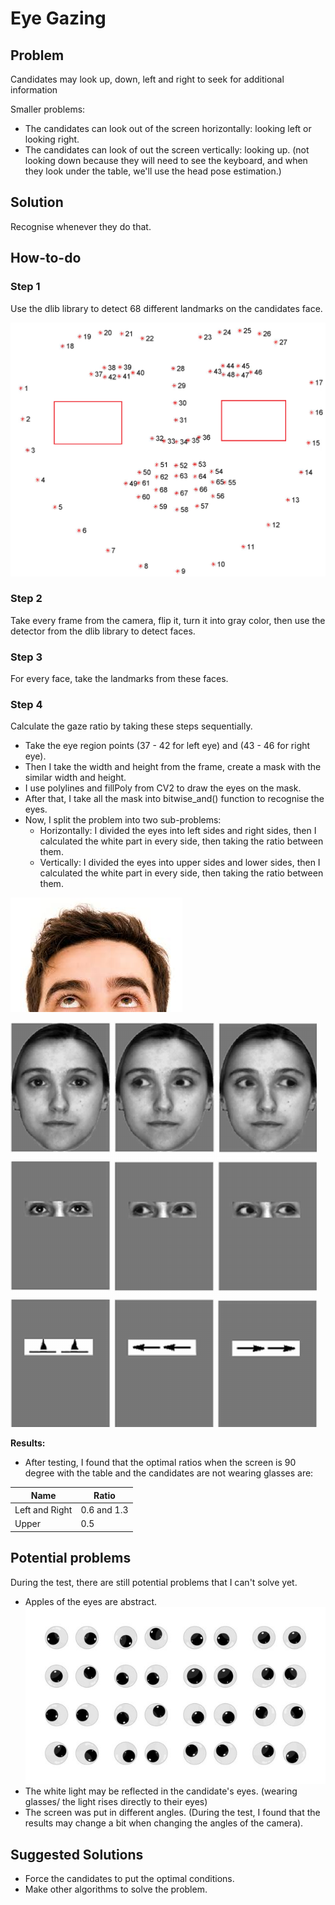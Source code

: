 # Eye Gazing 

## Problem 
Candidates may look up, down, left and right to seek for additional information 

Smaller problems: 
- The candidates can look out of the screen horizontally: looking left or looking right. 
- The candidates can look of out the screen vertically: looking up. (not looking down because they will need to see the keyboard, and when they look under the table, we'll use the head pose estimation.)


## Solution 
Recognise whenever they do that. 

## How-to-do 

### Step 1

Use the dlib library to detect 68 different landmarks on the candidates face. 

![Facial_Landmarks](68_facial_landmarks.png)

### Step 2

Take every frame from the camera, flip it, turn it into gray color, then use the detector from the dlib library to detect faces.

### Step 3 

For every face, take the landmarks from these faces.

### Step 4 
 
Calculate the gaze ratio by taking these steps sequentially. 

- Take the eye region points (37 - 42 for left eye) and (43 - 46 for right eye). 
- Then I take the width and height from the frame, create a mask with the similar width and height. 
- I use polylines and fillPoly from CV2 to draw the eyes on the mask. 
- After that, I take all the mask into bitwise_and() function to recognise the eyes. 
- Now, I split the problem into two sub-problems: 
  - Horizontally: I divided the eyes into left sides and right sides, then I calculated the white part in every side, then taking the ratio between them. 
  - Vertically: I divided the eyes into upper sides and lower sides, then I calculated the white part in every side, then taking the ratio between them. 

![Eye Looking Up](eyeLookingUp.jpg)

![Looking Left Right Forward](lookingLeftRightForward.png)

**Results:**
- After testing, I found that the optimal ratios when the screen is 90 degree with the table and the candidates are not wearing glasses are: 

| Name           | Ratio       |  
|----------------|-------------|
| Left and Right | 0.6 and 1.3 |    
| Upper          | 0.5         |   

## Potential problems

During the test, there are still potential problems that I can't solve yet. 
- Apples of the eyes are abstract. 
![Abstract Apples](abstractApples.jpg)
- The white light may be reflected in the candidate's eyes. (wearing glasses/ the light rises directly to their eyes)
- The screen was put in different angles. (During the test, I found that the results may change a bit when changing the angles of the camera).


## Suggested Solutions 
- Force the candidates to put the optimal conditions.
- Make other algorithms to solve the problem.